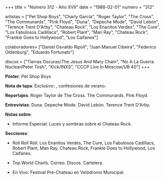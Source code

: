 +++
title = "Número 312 - Año XVII"
date = "1988-02-01"
numero = "312"

artistas = ["Pet Shop Boys", "Charly García", "Roger Taylor", "The Cross", "The Communards", "Pink Floyd", "Duna", "Depeche Mode", "David Lebón", "Terence Trent D'Arby", "Chateau Rock", "Los Enanitos Verdes", "The Cure", "Los Fabulosos Cadillacs", "Robert Plant", "Man Ray", "Chateau Rock", "Frankie Goes to Hollywood", "Los Caifanes"]

colaboradores= ["Daniel Osvaldo Ripoll", "Juan Manuel Cibeira", "Federico Oldenburg", "Eduardo Fortunato"]

discos = ["Tierras Oscuras/The Jesus And Mary Chain", "No A La Guerra Nuclear/Peter Tosh", "Kick/INXS", "CCCP Live In Moscow/UB 40"]
+++

**Póster**: Pet Shop Boys

**Nota de tapa**: Exclusivo: , confesiones de verano.

**Reportajes**: Roger Taylor de The Cross. The Communards. Pink Floyd.

**Entrevistas**: Duna. Depeche Mode. David Lebón. Terence Trent D'Arby. 

**Notas sobre**:

- Informe Especial: Luces y sombras sobre el Chateau Rock.

**Secciones**:

- Roll Roll Roll: Los Enanitos Verdes, The Cure, Los Fabulosos Cadillacs, Robert Plant, Man Ray, Chateau Rock, Frankie Goes to Hollywood, Los Caifanes. 

- Top World Charts. Correo. Discos. Cartelera.

- En Vivo: Festival Pre-Chateau en Velódromo Municipal.
